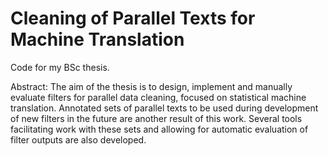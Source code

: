 # Cleaning of Parallel Texts for Machine Translation

Code for my BSc thesis.

Abstract: The aim of the thesis is to design, implement and manually
evaluate filters for parallel data cleaning, focused on statistical machine
translation. Annotated sets of parallel texts to be used during development 
of new filters in the future are another result of this work. Several
tools facilitating work with these sets and allowing for automatic evaluation
 of filter outputs are also developed.

